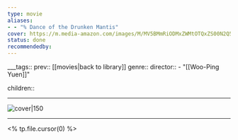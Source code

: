 ```yaml
---
type: movie
aliases:
- - "% Dance of the Drunken Mantis"
cover: https://m.media-amazon.com/images/M/MV5BMmRiODMxZWMtOTQxZS00N2Q5LTliMWYtNmUxYWQ1MzRkYzUyXkEyXkFqcGc@._V1_SX300.jpg
status: done
recommendedby:
---
```

___tags:: prev:: [[movies|back to library]]
genre::
director:: - "[[Woo-Ping Yuen]]"
  
children::
___
![cover|150](https://m.media-amazon.com/images/M/MV5BMmRiODMxZWMtOTQxZS00N2Q5LTliMWYtNmUxYWQ1MzRkYzUyXkEyXkFqcGc@._V1_SX300.jpg)
___
<% tp.file.cursor(0) %>
